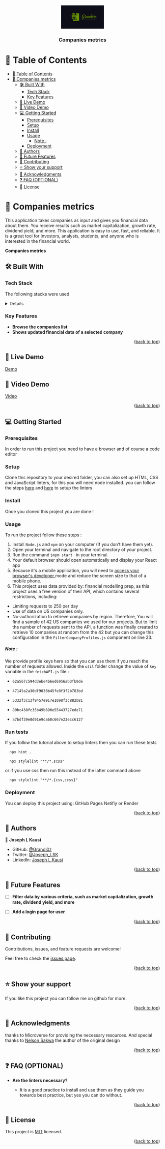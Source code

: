 <a name="readme-top"></a>

<div align="center">
<img src="./src/assets/icon/Grandiose.png" alt="logo" width="140"  height="auto" />
  <br/>

  <h3><b>Companies metrics</b></h3>

</div>


# 📗 Table of Contents

- [📗 Table of Contents](#-table-of-contents)
- [📖 Companies metrics ](#-companies-metrics-)
  - [🛠 Built With ](#-built-with-)
    - [Tech Stack ](#tech-stack-)
    - [Key Features ](#key-features-)
  - [🚀 Live Demo](#-live-demo)
  - [🚀 Video Demo](#-video-demo)
  - [💻 Getting Started ](#-getting-started-)
    - [Prerequisites](#prerequisites)
    - [Setup](#setup)
    - [Install](#install)
    - [Usage](#usage)
        - [Note :](#note-)
    - [Deployment](#deployment)
  - [👥 Authors ](#-authors-)
  - [🔭 Future Features ](#-future-features-)
  - [🤝 Contributing ](#-contributing-)
  - [⭐️ Show your support ](#️-show-your-support-)
  - [🙏 Acknowledgments ](#-acknowledgments-)
  - [❓ FAQ (OPTIONAL) ](#-faq-optional-)
  - [📝 License ](#-license-)

<!-- PROJECT DESCRIPTION -->

# 📖 Companies metrics <a name="about-project"></a>

This application takes companies as input and gives you financial data about them. You receive results such as market capitalization, growth rate, dividend yield, and more. This application is easy to use, fast, and reliable. It is a great tool for investors, analysts, students, and anyone who is interested in the financial world.  

**Companies metrics** 

## 🛠 Built With <a name="built-with"></a>

### Tech Stack <a name="tech-stack"></a>

The following stacks were used

<details>
  <ul>
    <li><a href="https://developer.mozilla.org/en-US/docs/Web/HTML">HTML</a></li>
    <li><a href="https://developer.mozilla.org/en-US/docs/Web/CSS">CSS</a></li>
    <li><a href="https://developer.mozilla.org/en-US/docs/Web/JavaScript">Javascript</a></li>
    <li><a href="https://react-redux.js.org/">React Redux</a></li>
    <li><a href="https://react.dev/t">React</a></li>
    <li><a href="https://webpack.js.org/">Webpack</a></li>
  </ul>
</details>


<!-- Features -->

### Key Features <a name="key-features"></a>

- **Browse the companies list**
- **Shows updated financial data of a selected company**



<p align="right">(<a href="#readme-top">back to top</a>)</p>


## 🚀 Live Demo 
<a name="live-demo" href="https://companies-metrics-xscn.onrender.com/">Demo</a>

## 🚀 Video Demo 
<a name="live-demo" href="https://www.loom.com/share/df7c39a66b0a46f2b7db8194fb38ab52?sid=34a85a37-0dec-4e9d-a7b8-6e6aa106d488">Video</a>




<p align="right">(<a href="#readme-top">back to top</a>)</p>

<!-- GETTING STARTED -->

## 💻 Getting Started <a name="getting-started"></a>

### Prerequisites

In order to run this project you need to have a browser and of course a code editor



### Setup

Clone this repository to your desired folder, you can also set up HTML, CSS and JavaScript linters, for this you will need node installed. you can follow the steps [here](https://github.com/microverseinc/linters-config/tree/master/html-css) and [here](https://github.com/microverseinc/linters-config/tree/master/javascript) to setup the linters


### Install

Once you cloned this project you are done !


### Usage

To run the project follow these steps :
1. Install `Node.js` and `npm` on your computer (If you don't have them yet).
2. Open your terminal and navigate to the root directory of your project.
3. Run the command ```$npm start ``` in your terminal.
4. Your default browser should open automatically and display your React app
5. Because it's a mobile application,
you will need to <a href="https://www.geeksforgeeks.org/browser-developer-tools/" target="_blank"> access your browser's developer </a> mode and reduce the screen size to that of a mobile phone.
6. This project uses data provided by: financial modelling prep, as this project uses a free version of their API, which contains several restrictions, including:
- Limiting requests to 250 per day
- Use of data on US companies only.
- No-authorization to retrieve companies by region.
Therefore, You will find a sample of 42 US companies we used for our projects.
But to limit the number of requests sent to the API, a function was finally created to retrieve 10 companies at random from the 42 but you can change this configuration in the `FilterCompanyProfiles.js` component on line 23.

##### Note : 
We provide profile keys here so that you can use them if you reach the number of requests allowed. Inside the `util` folder change the value of `key` variable in the `fetchAPI.js` file :
- ```$
  62a567c594d3ebe4b6ed6956ab3fb0de
  ```
- ```$
  47145a2a30df9038b45fe0f3f2b783bd
  ```
- ```$
  5332f3c13f9457e917e1098f3c882b81
  ```
- ```$
  80bc438fc35b49b690e55443727ede71
  ```
- ```$
  a7bdf39e8d91e9da68c667e23ecc6127
  ```

### Run tests

If you follow the tutorial above to setup linters then you can run these tests

```$
  npx hint .
```
```$
  npx stylelint "**/*.scss"
```

or if you use css then run this instead of the latter command above

```$
  npx stylelint "**/*.{css,scss}"
```

### Deployment

You can deploy this project using: GitHub Pages Netifly or Render 

<p align="right">(<a href="#readme-top">back to top</a>)</p>

<!-- AUTHORS -->

## 👥 Authors <a name="authors"></a>

👤 **Joseph L Kausi**

- GitHub: [@Grandi0z](https://github.com/Grandi0z)
- Twitter: [@Joseph_LSK](https://twitter.com/Joseph_LSK)
- LinkedIn: [Joseph L Kausi](https://www.linkedin.com/in/joskal/)

<p align="right">(<a href="#readme-top">back to top</a>)</p>

<!-- FUTURE FEATURES -->

## 🔭 Future Features <a name="future-features"></a>


- [ ] **Filter data by various criteria, such as market capitalization, growth rate, dividend yield, and more**
- [ ] **Add a login page for user**


<p align="right">(<a href="#readme-top">back to top</a>)</p>

<!-- CONTRIBUTING -->

## 🤝 Contributing <a name="contributing"></a>

Contributions, issues, and feature requests are welcome!

Feel free to check the [issues page](https://github.com/Grandi0z/financial_metrics/issues).

<p align="right">(<a href="#readme-top">back to top</a>)</p>

<!-- SUPPORT -->

## ⭐️ Show your support <a name="support"></a>

If you like this project you can follow me on github for more.

<p align="right">(<a href="#readme-top">back to top</a>)</p>

<!-- ACKNOWLEDGEMENTS -->

## 🙏 Acknowledgments <a name="acknowledgements"></a>

thanks to Microverse for providing the necessary resources.
And special thanks to <a href='https://www.behance.net/sakwadesignstudio' target="_blank">Nelson Sakwa</a> the author of the original design




<p align="right">(<a href="#readme-top">back to top</a>)</p>


## ❓ FAQ (OPTIONAL) <a name="faq"></a>

- **Are the linters necessary?**

  - It is a good practice to install and use them as they guide you towards best practice, but yes you can do without. 

<p align="right">(<a href="#readme-top">back to top</a>)</p>

<!-- LICENSE -->

## 📝 License <a name="license"></a>

This project is [MIT](https://github.com/Grandi0z/financial_metrics/blob/dev/LICENSE) licensed.

<p align="right">(<a href="#readme-top">back to top</a>)</p>
